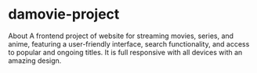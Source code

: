 # damovie-project
About A frontend project of website for streaming movies, series, and anime, featuring a user-friendly interface, search functionality, and access to popular and ongoing titles. It is full responsive with all devices with an amazing design.

